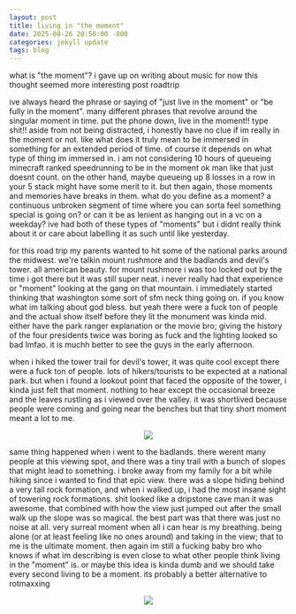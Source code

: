 ```yaml
---
layout: post
title: living in "the moment"
date: 2025-08-26 20:50:00 -800
categories: jekyll update
tags: blog
---
```

what is "the moment"?
i gave up on writing about music for now this thought seemed more interesting post roadtrip

ive always heard the phrase or saying of "just live in the moment" or "be fully in the moment". many different phrases that revolve around the singular moment in time. put the phone down, live in the moment!! type shit!! aside from not being distracted, i honestly have no clue if im really in the moment or not. like what does it truly mean to be immersed in something for an extended period of time. of course it depends on what type of thing im immersed in. i am not considering 10 hours of queueing minecraft ranked speedrunning to be in the moment ok man like that just doesnt count. on the other hand, maybe queueing up 8 losses in a row in your 5 stack might have some merit to it. but then again, those moments and memories have breaks in them. what do you define as a moment? a continuous unbroken segment of time where you can sorta feel something special is going on? or can it be as lenient as hanging out in a vc on a weekday? ive had both of these types of "moments" but i didnt really think about it or care about labelling it as such until like yesterday. 

for this road trip my parents wanted to hit some of the national parks around the midwest. we're talkin mount rushmore and the badlands and devil's tower. all american beauty. for mount rushmore i was too locked out by the time i got there but it was still super neat. i never really had that experience or "moment" looking at the gang on that mountain. i immediately started thinking that washington some sort of sfm neck thing going on. if you know what im talking about god bless. but yeah there were a fuck ton of people and the actual show itself before they lit the monument was kinda mid. either have the park ranger explanation or the movie bro; giving the history of the four presidents twice was boring as fuck and the lighting looked so bad lmfao. it is muchh better to see the guys in the early afternoon. 

when i hiked the tower trail for devil's tower, it was quite cool except there were a fuck ton of people. lots of hikers/tourists to be expected at a national park. but when i found a lookout point that faced the opposite of the tower, i kinda just felt that moment. nothing to hear except the occasional breeze and the leaves rustling as i viewed over the valley. it was shortlived because people were coming and going near the benches but that tiny short moment meant a lot to me. 

<p align="center">
    <img src="../../../../../assets/images/valley.png">
</p>

same thing happened when i went to the badlands. there werent many people at this viewing spot, and there was a tiny trail with a bunch of slopes that might lead to something. i broke away from my family for a bit while hiking since i wanted to find that epic view. there was a slope hiding behind a very tall rock formation, and when i walked up, i had the most insane sight of towering rock formations. shit looked like a dripstone cave man it was awesome. that combined with how the view just jumped out after the small walk up the slope was so magical. the best part was that there was just no noise at all. very surreal moment when all i can hear is my breathing. being alone (or at least feeling like no ones around) and taking in the view; that to me is the ultimate moment. then again im still a fucking baby bro who knows if what im describing is even close to what other people think living in the "moment" is. or maybe this idea is kinda dumb and we should take every second living to be a moment. its probably a better alternative to rotmaxxing 

<p align="center">
    <img src="../../../../../assets/images/badlands.png">
</p>
